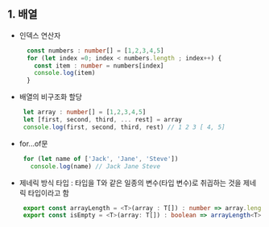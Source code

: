 ## 1. 배열
   - 인덱스 연산자
       ```typescript
         const numbers : number[] = [1,2,3,4,5]
         for (let index =0; index < numbers.length ; index++) {
           const item : number = numbers[index]
           console.log(item)     
         }    
       ```
   - 배열의 비구조화 할당
       ```typescript
        let array : number[] = [1,2,3,4,5]
        let [first, second, third, ... rest] = array
        console.log(first, second, third, rest) // 1 2 3 [ 4, 5]
     
       ```
   - for...of문
       ```typescript
        for (let name of ['Jack', 'Jane', 'Steve'])
          console.log(name) // Jack Jane Steve
     
       ```
     
   - 제네릭 방식 타입 : 타입을 T와 같은 일종의 변수(타입 변수)로 취긥하는 것을 제네릭 타입이라고 함
       ```typescript
        export const arrayLength = <T>(array : T[]) : number => array.length
        export const isEmpty = <T>(array: T[]) : boolean => arrayLength<T>(array) == 0
       ``` 
     
   
